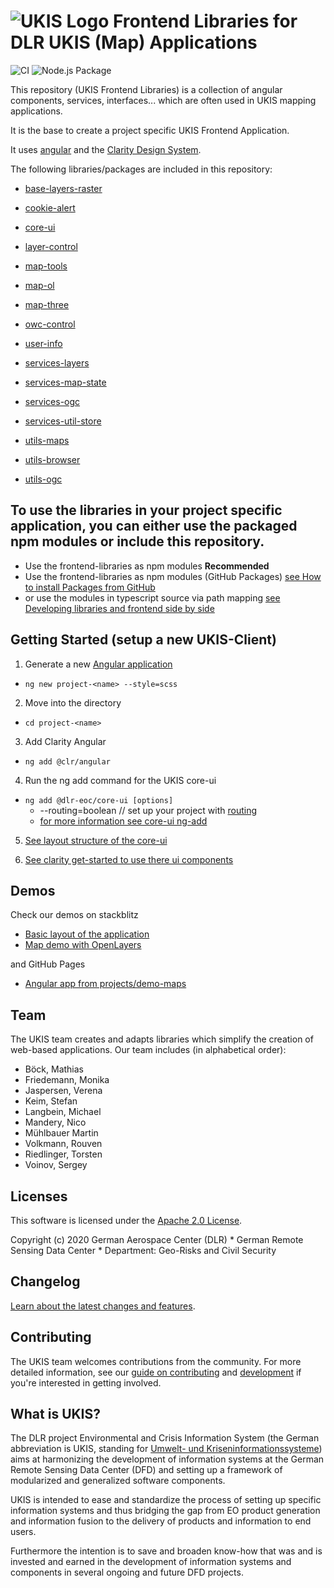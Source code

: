 <img src="projects/core-ui/schematics/ng-add/files/src/assets/icons/icon-72x72.png" alt="UKIS Logo"> Frontend Libraries for DLR UKIS (Map) Applications
========================

![CI](https://github.com/dlr-eoc/ukis-frontend-libraries/workflows/Node.js%20Test%20and%20Build%20CI/badge.svg)
![Node.js Package](https://github.com/dlr-eoc/ukis-frontend-libraries/workflows/Node.js%20Package/badge.svg)




This repository (UKIS Frontend Libraries) is a collection of angular components, services, interfaces... which are often used in UKIS mapping applications.

It is the base to create a project specific UKIS Frontend Application.

It uses [angular](https://angular.io/) and the [Clarity Design System](https://vmware.github.io/clarity/).
 

The following libraries/packages are included in this repository:

- [base-layers-raster](projects/base-layers-raster/README.md)
- [cookie-alert](projects/cookie-alert/README.md)
- [core-ui](projects/core-ui/README.md)
- [layer-control](projects/layer-control/README.md)
- [map-tools](projects/map-tools/README.md)
- [map-ol](projects/map-ol/README.md)
- [map-three](projects/map-three/README.md)
- [owc-control](projects/owc-control/README.md)
- [user-info](projects/user-info/README.md)

- [services-layers](projects/services-layers/README.md)
- [services-map-state](projects/services-map-state/README.md)
- [services-ogc](projects/services-ogc/README.md)
- [services-util-store](projects/services-util-store/README.md)

- [utils-maps](projects/utils-maps/README.md)
- [utils-browser](projects/utils-browser/README.md)
- [utils-ogc](projects/utils-ogc/README.md)


## To use the libraries in your project specific application, you can either use the packaged npm modules or include this repository.

- Use the frontend-libraries as npm modules **Recommended**
- Use the frontend-libraries as npm modules (GitHub Packages) [see How to install Packages from GitHub](DEVELOPMENT.md)
- or use the modules in typescript source via path mapping [see Developing libraries and frontend side by side](DEVELOPMENT.md)


## Getting Started (setup a new UKIS-Client)

1. Generate a new [Angular application](https://angular.io/cli/new)
- `ng new project-<name> --style=scss`

2. Move into the directory
- `cd project-<name>`

3. Add Clarity Angular
- `ng add @clr/angular`

4. Run the ng add command for the UKIS core-ui
- `ng add @dlr-eoc/core-ui [options]` 
  - --routing=boolean // set up your project with [routing](https://angular.io/guide/router)
  - [for more information see core-ui ng-add](projects/core-ui/schematics/ng-add/schema.json)

5. [See layout structure of the core-ui](projects/core-ui/README.md#layout-structure-of-the-core-ui)

6. [See clarity get-started to use there ui components](https://clarity.design/documentation/get-started)



## Demos

Check our demos on stackblitz
- [Basic layout of the application](https://stackblitz.com/edit/clarity-v4-dlr-eoc-ukis-v7)
- [Map demo with OpenLayers](https://stackblitz.com/edit/clarity-v4-dlr-eoc-ukis-v7-map)

and GitHub Pages
- [Angular app from projects/demo-maps](https://dlr-eoc.github.io/ukis-frontend-libraries/)



## Team

The UKIS team creates and adapts libraries which simplify the creation of web-based applications. Our team includes (in alphabetical order):

 - Böck, Mathias 
 - Friedemann, Monika
 - Jaspersen, Verena
 - Keim, Stefan 
 - Langbein, Michael 
 - Mandery, Nico 
 - Mühlbauer Martin 
 - Volkmann, Rouven 
 - Riedlinger, Torsten 
 - Voinov, Sergey 




## Licenses

This software is licensed under the [Apache 2.0 License](LICENSE).

Copyright (c) 2020 German Aerospace Center (DLR) * German Remote Sensing Data Center * Department: Geo-Risks and Civil Security




## Changelog

[Learn about the latest changes and features](CHANGELOG.md).




## Contributing

The UKIS team welcomes contributions from the community.
For more detailed information, see our [guide on contributing](CONTRIBUTING.md) and [development](DEVELOPMENT.md) if you're interested in getting involved.


## What is UKIS?

The DLR project Environmental and Crisis Information System (the German abbreviation is UKIS, standing for [Umwelt- und Kriseninformationssysteme](https://www.dlr.de/eoc/en/desktopdefault.aspx/tabid-5413/10560_read-21914/)) aims at harmonizing the development of information systems at the German Remote Sensing Data Center (DFD) and setting up a framework of modularized and generalized software components.

UKIS is intended to ease and standardize the process of setting up specific information systems and thus bridging the gap from EO product generation and information fusion to the delivery of products and information to end users.

Furthermore the intention is to save and broaden know-how that was and is invested and earned in the development of information systems and components in several ongoing and future DFD projects.

